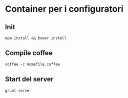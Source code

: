 # Container per i configuratori

## Init
 
    npm install && bower install
    
## Compile coffee

	coffee -c nomefile.coffee    
    
## Start del server
  
    grunt serve
